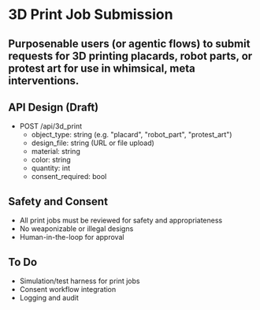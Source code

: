 # 3D Print Job Submission

## Purposenable users (or agentic flows) to submit requests for 3D printing placards, robot parts, or protest art for use in whimsical, meta interventions.

## API Design (Draft)
- POST /api/3d_print
    - object_type: string (e.g. "placard", "robot_part", "protest_art")
    - design_file: string (URL or file upload)
    - material: string
    - color: string
    - quantity: int
    - consent_required: bool

## Safety and Consent
- All print jobs must be reviewed for safety and appropriateness
- No weaponizable or illegal designs
- Human-in-the-loop for approval

## To Do
- Simulation/test harness for print jobs
- Consent workflow integration
- Logging and audit
